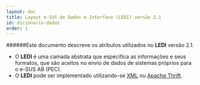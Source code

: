```yaml
---
layout: doc
title: Layout e-SUS de Dados e Interface (LEDI) versão 2.1
id: dicionario-dados
order: 1
---
```


######Este documento descreve os atributos utilizados no **LEDI** versão 2.1.

* O **LEDI** é uma camada abstrata que especifica as informações e seus formatos, que são aceitos no envio de dados de sistemas próprios para o e-SUS AB (PEC).
* O **LEDI** pode ser implementado utilizando-se [XML](https://pt.wikipedia.org/wiki/XML) ou [Apache Thrift](https://en.wikipedia.org/wiki/Apache_Thrift).